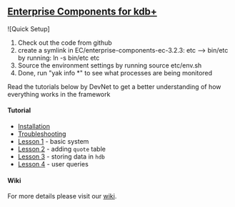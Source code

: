 ## [Enterprise Components for kdb+](tutorial)

![Quick Setup]
1. Check out the code from github
2. create a symlink in EC/enterprise-components-ec-3.2.3: etc --> bin/etc by running: ln -s bin/etc etc
3. Source the environment settings by running source etc/env.sh
4. Done, run "yak info \*" to see what processes are being monitored


Read the tutorials below by DevNet to get a better understanding of how everything works in the framework
#### Tutorial

- [Installation](tutorial/Installation.md)
- [Troubleshooting](tutorial/Troubleshooting_linux.md)
- [Lesson 1](tutorial/Lesson01) - basic system
- [Lesson 2](tutorial/Lesson02) - adding `quote` table 
- [Lesson 3](tutorial/Lesson03) - storing data in `hdb`
- [Lesson 4](/tutorial/Lesson04) - user queries

#### Wiki
For more details please visit our [wiki](https://github.com/exxeleron/enterprise-components/wiki).
